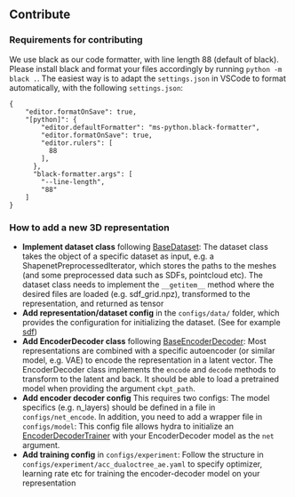 ## Contribute

### Requirements for contributing

We use black as our code formatter, with line length 88 (default of black). Please install black and format your files accordingly by running `python -m black .`. The easiest way is to adapt the  `settings.json` in VSCode to format automatically, with the following `settings.json`:
```
{ 
    "editor.formatOnSave": true,
    "[python]": {
        "editor.defaultFormatter": "ms-python.black-formatter",
        "editor.formatOnSave": true,
        "editor.rulers": [
          88
        ],
      },
      "black-formatter.args": [
        "--line-length",
        "88"
    ]
}
```

### How to add a new 3D representation

* **Implement dataset class** following [BaseDataset](unifi3d/data/base_dataset.py): The dataset class takes the object of a specific dataset as input, e.g. a ShapenetPreprocessedIterator, which stores the paths to the meshes (and some preprocessed data such as SDFs, pointcloud etc). The dataset class needs to implement the `__getitem__` method where the desired files are loaded (e.g. sdf_grid.npz), transformed to the representation, and returned as tensor
* **Add representation/dataset config** in the `configs/data/` folder, which provides the configuration for initializing the dataset. (See for example [sdf](configs/data/sdf.yaml))
* **Add EncoderDecoder class** following [BaseEncoderDecoder](unifi3d/models/autoencoders/base_encoder_decoder.py): Most representations are combined with a specific autoencoder (or similar model, e.g. VAE) to encode the representation in a latent vector. The EncoderDecoder class implements the `encode` and `decode` methods to transform to the latent and back. It should be able to load a pretrained model when providing the argument `ckpt_path`.
* **Add encoder decoder config** This requires two configs: The model specifics (e.g. n_layers) should be defined in a file in `configs/net_encode`. In addition, you need to add a wrapper file in `configs/model`: This config file allows hydra to initialize an [EncoderDecoderTrainer](unifi3d/trainers/encoder_decoder_trainer.py) with your EncoderDecoder model as the `net` argument.
* **Add training config** in `configs/experiment`: Follow the structure in `configs/experiment/acc_dualoctree_ae.yaml` to specify optimizer, learning rate etc for training the encoder-decoder model on your representation
